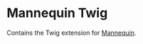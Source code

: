 Mannequin Twig
==============

Contains the Twig extension for [Mannequin](https://github.com/LastCallMedia/Mannequin).